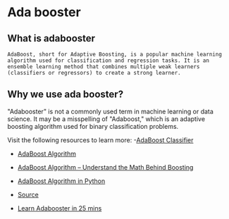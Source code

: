 # Ada booster

## What is adabooster

    AdaBoost, short for Adaptive Boosting, is a popular machine learning algorithm used for classification and regression tasks. It is an ensemble learning method that combines multiple weak learners (classifiers or regressors) to create a strong learner.

## Why we use ada booster?

"Adabooster" is not a commonly used term in machine learning or data science. It may be a misspelling of "Adaboost," which is an adaptive boosting algorithm used for binary classification problems.

Visit the following resources to learn more:
-[AdaBoost Classifier](https://scikit-learn.org/stable/modules/generated/sklearn.ensemble.AdaBoostClassifier.html)

- [AdaBoost Algorithm](https://www.geeksforgeeks.org/boosting-in-machine-learning-boosting-and-adaboost/)

- [AdaBoost Algorithm – Understand the Math Behind Boosting](https://www.machinelearningplus.com/machine-learning/ensemble-methods/adaboost-algorithm/)

- [AdaBoost Algorithm in Python](https://towardsdatascience.com/understanding-adaboost-2f94f22d5bfe)

- [Source](https://github.com/nathanntg/adaboost)

- [Learn Adabooster in 25 mins](https://youtu.be/kho6oANGu_A)
